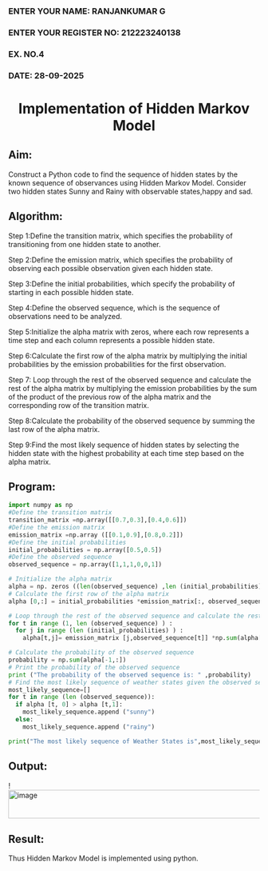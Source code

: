 <H3>ENTER YOUR NAME: RANJANKUMAR G</H3>
<H3>ENTER YOUR REGISTER NO: 212223240138</H3>
<H3>EX. NO.4</H3>
<H3>DATE: 28-09-2025</H3>
<H1 ALIGN =CENTER> Implementation of Hidden Markov Model</H1>

## Aim: 
Construct a Python code to find the sequence of hidden states by the known sequence of observances using Hidden Markov Model. Consider two hidden states Sunny and Rainy with observable states,happy and sad.

## Algorithm:

Step 1:Define the transition matrix, which specifies the probability of transitioning from  one hidden state to another.<br>

Step 2:Define the emission matrix, which specifies the probability of observing each possible observation given each hidden state.<br>

Step 3:Define the initial probabilities, which specify the probability of starting in each possible hidden state.<br>

Step 4:Define the observed sequence, which is the sequence of observations need to  be analyzed.<br>

Step 5:Initialize the alpha matrix with zeros, where each row represents a time step and each column represents a possible hidden state.<br>

Step 6:Calculate the first row of the alpha matrix by multiplying the initial  probabilities by the emission probabilities for the first observation.<br>

Step 7: Loop through the rest of the observed sequence and calculate the rest of the alpha matrix by multiplying the emission probabilities by the sum of the product of the previous row of the alpha matrix and the corresponding row of the transition matrix.<br>

Step 8:Calculate the probability of the observed sequence by summing the last row of the alpha matrix.<br>

Step 9:Find the most likely sequence of hidden states by selecting the hidden state with the highest probability at each time step based on the alpha matrix.<br>

## Program:
```python
import numpy as np
#Define the transition matrix
transition_matrix =np.array([[0.7,0.3],[0.4,0.6]])
#Define the emission matrix
emission_matrix =np.array ([[0.1,0.9],[0.8,0.2]])
#Define the initial probabilities
initial_probabilities = np.array([0.5,0.5])
#Define the observed sequence
observed_sequence = np.array([1,1,1,0,0,1])

# Initialize the alpha matrix
alpha = np. zeros ((len(observed_sequence) ,len (initial_probabilities) ) )
# Calculate the first row of the alpha matrix
alpha [0,:] = initial_probabilities *emission_matrix[:, observed_sequence [0]]

# Loop through the rest of the observed sequence and calculate the rest of the alpha matrix
for t in range (1, len (observed_sequence) ) :
  for j in range (len (initial_probabilities) ) :
    alpha[t,j]= emission_matrix [j,observed_sequence[t]] *np.sum(alpha[t-1:]*transition_matrix[:, j])

# Calculate the probability of the observed sequence
probability = np.sum(alpha[-1,:])
# Print the probability of the observed sequence
print ("The probability of the observed sequence is: " ,probability)
# Find the most likely sequence of weather states given the observed sequence
most_likely_sequence=[]
for t in range (len (observed_sequence)):
  if alpha [t, 0] > alpha [t,1]:
    most_likely_sequence.append ("sunny")
  else:
    most_likely_sequence.append ("rainy")

print("The most likely sequence of Weather States is",most_likely_sequence)
```

## Output:
!<img width="978" height="57" alt="image" src="https://github.com/user-attachments/assets/5d2827fd-9a89-4c4f-bf12-fea958612e2c" />

## Result:
Thus Hidden Markov Model is implemented using python.

